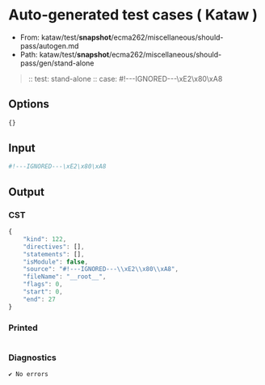# Auto-generated test cases ( Kataw )
- From: kataw/test/__snapshot__/ecma262/miscellaneous/should-pass/autogen.md
- Path: kataw/test/__snapshot__/ecma262/miscellaneous/should-pass/gen/stand-alone
> :: test: stand-alone
> :: case: #!---IGNORED---\xE2\x80\xA8
## Options

`````js
{}
`````
## Input

`````js
#!---IGNORED---\xE2\x80\xA8
`````
## Output

### CST

```javascript
{
    "kind": 122,
    "directives": [],
    "statements": [],
    "isModule": false,
    "source": "#!---IGNORED---\\xE2\\x80\\xA8",
    "fileName": "__root__",
    "flags": 0,
    "start": 0,
    "end": 27
}
```

### Printed

```javascript


```

### Diagnostics

```javascript
✔ No errors
```

